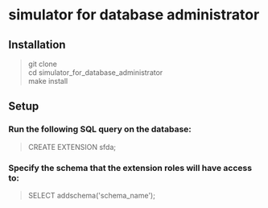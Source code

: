# simulator for database administrator
## Installation
> git clone  
> cd simulator_for_database_administrator  
> make install  
## Setup
### Run the following SQL query on the database:  
> CREATE EXTENSION sfda;  
### Specify the schema that the extension roles will have access to:  
> SELECT addschema('schema_name');  
> 
